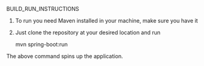 BUILD_RUN_INSTRUCTIONS

1. To run you need Maven installed in your machine, make sure you have it

2. Just clone the repository at your desired location and run 

	mvn spring-boot:run

The above command spins up the application. 


 

